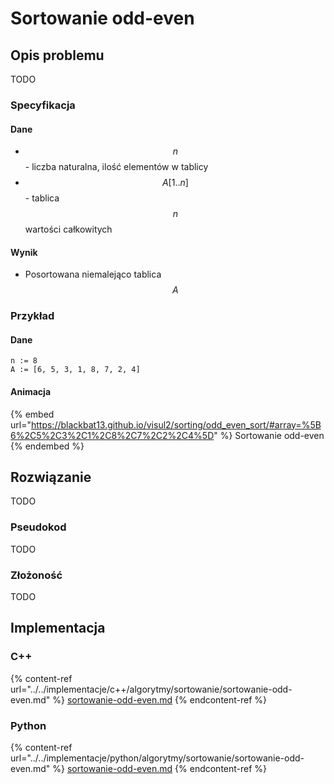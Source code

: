 # Sortowanie odd-even

## Opis problemu

TODO

### Specyfikacja

#### Dane

* $$n$$ - liczba naturalna, ilość elementów w tablicy
* $$A[1..n]$$ - tablica $$n$$ wartości całkowitych

#### Wynik

* Posortowana niemalejąco tablica $$A$$ 

### **Przykład**

#### Dane

```
n := 8
A := [6, 5, 3, 1, 8, 7, 2, 4]
```

#### Animacja

{% embed url="https://blackbat13.github.io/visul2/sorting/odd_even_sort/#array=%5B6%2C5%2C3%2C1%2C8%2C7%2C2%2C4%5D" %}
Sortowanie odd-even
{% endembed %}

## Rozwiązanie

TODO

### Pseudokod

TODO

### Złożoność

TODO

## Implementacja

### C++

{% content-ref url="../../implementacje/c++/algorytmy/sortowanie/sortowanie-odd-even.md" %}
[sortowanie-odd-even.md](../../implementacje/c++/algorytmy/sortowanie/sortowanie-odd-even.md)
{% endcontent-ref %}

### Python

{% content-ref url="../../implementacje/python/algorytmy/sortowanie/sortowanie-odd-even.md" %}
[sortowanie-odd-even.md](../../implementacje/python/algorytmy/sortowanie/sortowanie-odd-even.md)
{% endcontent-ref %}
